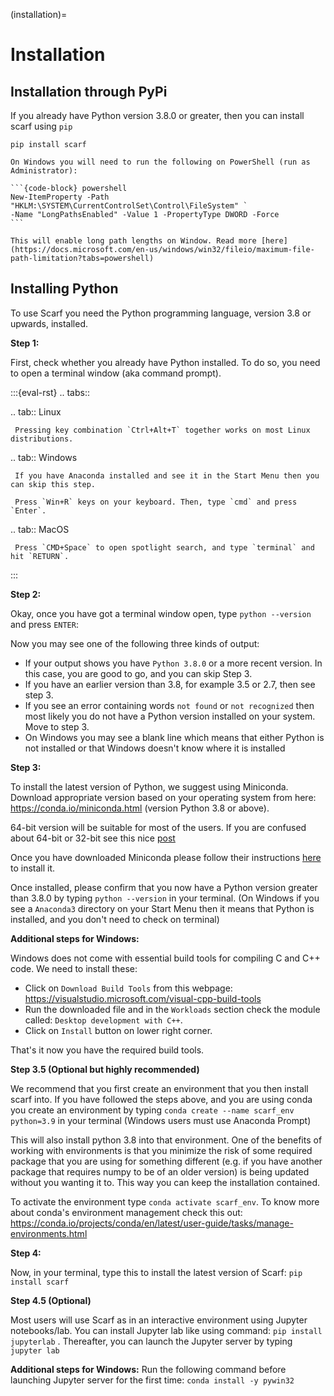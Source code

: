 (installation)=
# Installation

## Installation through PyPi
If you already have Python version 3.8.0 or greater, then you can install scarf using `pip`

    pip install scarf


````{note}
On Windows you will need to run the following on PowerShell (run as Administrator):

```{code-block} powershell
New-ItemProperty -Path "HKLM:\SYSTEM\CurrentControlSet\Control\FileSystem" `
-Name "LongPathsEnabled" -Value 1 -PropertyType DWORD -Force
```

This will enable long path lengths on Window. Read more [here](https://docs.microsoft.com/en-us/windows/win32/fileio/maximum-file-path-limitation?tabs=powershell)

````

## Installing Python

To use Scarf you need the Python programming language, version 3.8 or upwards, installed.

**Step 1:**

First, check whether you already have Python installed. To do so, you need to open a terminal
window (aka command prompt).

:::{eval-rst}
.. tabs::

  .. tab:: Linux

     Pressing key combination `Ctrl+Alt+T` together works on most Linux distributions.

  .. tab:: Windows

     If you have Anaconda installed and see it in the Start Menu then you can skip this step.

     Press `Win+R` keys on your keyboard. Then, type `cmd` and press `Enter`.
    

  .. tab:: MacOS

     Press `CMD+Space` to open spotlight search, and type `terminal` and hit `RETURN`.

:::

**Step 2:**

Okay, once you have got a terminal window open, type `python --version` and press `ENTER`:

Now you may see one of the following three kinds of output:

- If your output shows you have `Python 3.8.0` or a more recent version.
  In this case, you are good to go, and you can skip Step 3.
- If you have an earlier version than 3.8, for example 3.5 or 2.7, then see step 3.
- If you see an error containing words `not found` or `not recognized` then most
  likely you do not have a Python version installed on your system. Move to step 3.
- On Windows you may see a blank line which means that either Python is not installed or that Windows doesn't know where it is installed


**Step 3:**

To install the latest version of Python, we suggest using Miniconda. Download appropriate
version based on your operating system from here:
https://conda.io/miniconda.html (version Python 3.8 or above).

64-bit version will be suitable for most of the users. If you are confused about 64-bit or 32-bit see this nice
[post](https://www.techsoup.org/support/articles-and-how-tos/do-i-need-the-32bit-or-64bit)

Once you have downloaded Miniconda please follow their instructions
[here](https://conda.io/projects/conda/en/latest/user-guide/install/index.html#regular-installation)
to install it.

Once installed, please confirm that you now have a Python version greater than 3.8.0 by
typing `python --version` in your terminal. (On Windows if you see a `Anaconda3` directory on your Start Menu then it
means that Python is installed, and you don't need to check on terminal)

**Additional steps for Windows:**

Windows does not come with essential build tools for compiling C and C++ code. We need to install these:
- Click on `Download Build Tools` from this webpage: https://visualstudio.microsoft.com/visual-cpp-build-tools
- Run the downloaded file and in the `Workloads` section check the module called: `Desktop development with C++`.
- Click on `Install` button on lower right corner.

That's it now you have the required build tools.


**Step 3.5 (Optional but highly recommended)**

We recommend that you first create an environment that you then install scarf into. 
If you have followed the steps above, and you are using conda you create an environment
by typing ``conda create --name scarf_env python=3.9`` in your terminal (Windows users must use Anaconda Prompt)

This will also install python 3.8 into that environment. One of the benefits of working with
environments is that you minimize the risk of some required package that you are using for
something different (e.g. if you have another package that requires numpy to be of an older
version) is being updated without you wanting it to. This way you can keep the installation
contained.

To activate the environment type `conda activate scarf_env`. 
To know more about conda's environment management check this out: 
https://conda.io/projects/conda/en/latest/user-guide/tasks/manage-environments.html


**Step 4:**

Now, in your terminal, type this to install the latest version of Scarf:
`pip install scarf`

**Step 4.5 (Optional)**

Most users will use Scarf as in an interactive environment using Jupyter notebooks/lab.
You can install Jupyter lab like using command: `pip install jupyterlab` .
Thereafter, you can launch the Jupyter server by typing `jupyter lab`


**Additional steps for Windows:**
Run the following command before launching Jupyter server for the first time: `conda install -y pywin32`
